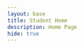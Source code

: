 ```yaml
---
layout: base
title: Student Home 
description: Home Page
hide: true
---
```




<center>


<html lang="en">
<head>
    <meta charset="UTF-8">
    <meta name="viewport" content="width=device-width, initial-scale=1.0">
    <style>
        @keyframes colorChange {
            0% { color: red; }
            25% { color: orange; }
            50% { color: yellow; }
            75% { color: green; }
            100% { color: blue; }
        }

        .color-fade {
            font-size: 5em; /* font size */
            font-weight: bold;
            animation: colorChange 5s infinite; /* _s =seconds cycle, infinite loop */
        }
    </style>
</head>
<body>

    <p class="color-fade">Welcome to Jackson's page</p>

</body>
</html>


</center>








<div>

<!DOCTYPE html>
<html lang="en">
<head>
    <meta charset="UTF-8">
    <meta name="viewport" content="width=device-width, initial-scale=1.0">
    <style>
        body {
            margin: 0;
            padding: 0;
            overflow: hidden; /* Prevents scrollbars */
        }

        .dog-container {
            position: fixed;
            bottom: 0;
            width: 100%;
            display: flex;
            justify-content: flex-start; /* Start from the left */
            align-items: center;
            animation: moveRight 5s linear infinite alternate; /* Move back and forth */
        }

        .dog {
            display: flex;
            align-items: center;
            font-family: Arial, sans-serif;
            font-size: 2em;
            font-weight: bold;
        }

        .dog img {
            width: 50px; /* Adjust size as needed */
            height: auto;
            margin-right: 10px;
        }

        @keyframes moveRight {
            from {
                transform: translateX(0);
            }
            to {
                transform: translateX(calc(100vw - 60px)); /* Moves across the screen */
            }
        }
    </style>
</head>
<body>
    <div class="dog-container">
        <div class="dog">
            <img src="https://media2.giphy.com/media/SqeYW7O2ppikWbffph/giphy.gif?cid=6c09b952s9pei7plyvmsa75oddtadg63yomxzp9dgx88b5ej&ep=v1_internal_gif_by_id&rid=giphy.gif&ct=s" alt="Dog">
            <span>Welcome</span>
        </div>
    </div>
</body>
</html>


</div>